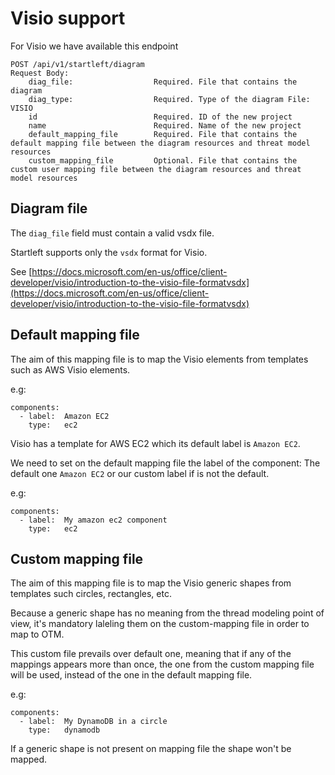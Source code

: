 # Visio support
For Visio we have available this endpoint
```
POST /api/v1/startleft/diagram
Request Body:
    diag_file:                  Required. File that contains the diagram
    diag_type:                  Required. Type of the diagram File: VISIO
    id                          Required. ID of the new project
    name                        Required. Name of the new project
    default_mapping_file        Required. File that contains the default mapping file between the diagram resources and threat model resources
    custom_mapping_file         Optional. File that contains the custom user mapping file between the diagram resources and threat model resources
```

## Diagram file
The `diag_file` field must contain a valid vsdx file.

Startleft supports only the `vsdx` format for Visio. 

See [https://docs.microsoft.com/en-us/office/client-developer/visio/introduction-to-the-visio-file-formatvsdx](https://docs.microsoft.com/en-us/office/client-developer/visio/introduction-to-the-visio-file-formatvsdx)


## Default mapping file
The aim of this mapping file is to map the  Visio elements from templates such as AWS Visio elements.

e.g: 
```commandline
components:
  - label:  Amazon EC2
    type:   ec2
```

Visio has a template for AWS EC2 which its default label is ```Amazon EC2```.

We need to set on the default mapping file the label of the component: The default one ```Amazon EC2``` or our custom label if is not the default.

e.g: 
```commandline
components:
  - label:  My amazon ec2 component
    type:   ec2
```


## Custom mapping file
The aim of this mapping file is to map the Visio generic shapes from templates such circles, rectangles, etc.

Because a generic shape has no meaning from the thread modeling point of view, it's mandatory laleling them on the
custom-mapping file in order to map to OTM.

This custom file prevails over default one, meaning that if any of the mappings appears more than once,
the one from the custom mapping file will be used, instead of the one in the default mapping file.

e.g:
```commandline
components:
  - label:  My DynamoDB in a circle
    type:   dynamodb
```

If a generic shape is not present on mapping file the shape won't be mapped.

